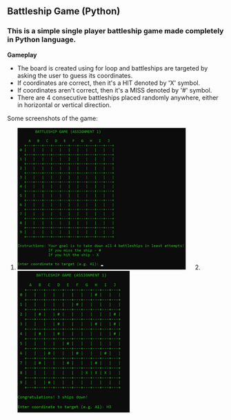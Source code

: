 ## Battleship Game (Python)

### This is a simple single player battleship game made completely in Python language.

__Gameplay__
- The board is created using for loop and battleships are targeted by asking the user to guess its coordinates.
- If coordinates are correct, then it's a HIT denoted by 'X' symbol.
- If coordinates aren't correct, then it's a MISS denoted by '#' symbol.
- There are 4 consecutive battleships placed randomly anywhere, either in horizontal or vertical direction.

Some screenshots of the game:

1. <img src="battleship_start.jpg" width="390"> &emsp; 2. <img src="battleship_mid.jpg" width="260">
